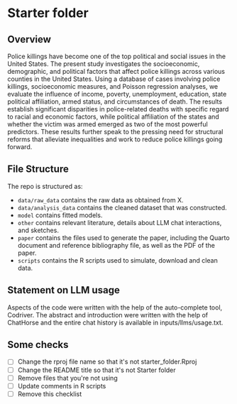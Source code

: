 
# Starter folder

## Overview

Police killings have become one of the top political and social issues in the United States. The present study
investigates the socioeconomic, demographic, and political factors that affect police killings across various
counties in the United States. Using a database of cases involving police killings, socioeconomic measures,
and Poisson regression analyses, we evaluate the influence of income, poverty, unemployment, education, state
political affiliation, armed status, and circumstances of death. The results establish significant disparities
in police-related deaths with specific regard to racial and economic factors, while political affiliation of the
states and whether the victim was armed emerged as two of the most powerful predictors. These results
further speak to the pressing need for structural reforms that alleviate inequalities and work to reduce police
killings going forward.



## File Structure

The repo is structured as:

-   `data/raw_data` contains the raw data as obtained from X.
-   `data/analysis_data` contains the cleaned dataset that was constructed.
-   `model` contains fitted models. 
-   `other` contains relevant literature, details about LLM chat interactions, and sketches.
-   `paper` contains the files used to generate the paper, including the Quarto document and reference bibliography file, as well as the PDF of the paper. 
-   `scripts` contains the R scripts used to simulate, download and clean data.


## Statement on LLM usage

Aspects of the code were written with the help of the auto-complete tool, Codriver. The abstract and introduction were written with the help of ChatHorse and the entire chat history is available in inputs/llms/usage.txt.

## Some checks

- [ ] Change the rproj file name so that it's not starter_folder.Rproj
- [ ] Change the README title so that it's not Starter folder
- [ ] Remove files that you're not using
- [ ] Update comments in R scripts
- [ ] Remove this checklist
